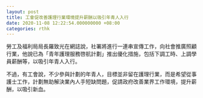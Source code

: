 ```yaml
---
layout: post
title: 工會促改善護理行業環境提升薪酬以吸引年青人入行
date: 2020-11-08 12:22:54.000000000 +08:00
categories: rthk
---
```


勞工及福利局局長羅致光在網誌說，社署將進行一連串宣傳工作，向社會推廣照顧行業，他說已為「青年護理服務啓航計劃」推出優化措施，包括下調工時、上調學員薪酬等，以吸引年青人入行。

不過，有工會說，不少參與計劃的年青人，目標並非留在護理行業，而是希望從事護士工作，計劃無助解決業內人手短缺問題，促請政府改善業界工作環境，提升薪酬，以吸引新血。
